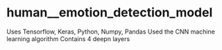 # human__emotion_detection_model
Uses Tensorflow, Keras, Python, Numpy, Pandas
Used the CNN machine learning algorithm 
Contains 4 deepn layers 
